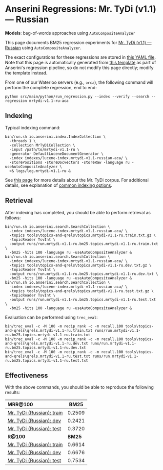 # Anserini Regressions: Mr. TyDi (v1.1) &mdash; Russian

**Models**: bag-of-words approaches using `AutoCompositeAnalyzer`

This page documents BM25 regression experiments for [Mr. TyDi (v1.1) &mdash; Russian](https://github.com/castorini/mr.tydi) using `AutoCompositeAnalyzer`.

The exact configurations for these regressions are stored in [this YAML file](../../src/main/resources/regression/mrtydi-v1.1-ru-aca.yaml).
Note that this page is automatically generated from [this template](../../src/main/resources/docgen/templates/mrtydi-v1.1-ru-aca.template) as part of Anserini's regression pipeline, so do not modify this page directly; modify the template instead.

From one of our Waterloo servers (e.g., `orca`), the following command will perform the complete regression, end to end:

```
python src/main/python/run_regression.py --index --verify --search --regression mrtydi-v1.1-ru-aca
```

## Indexing

Typical indexing command:

```
bin/run.sh io.anserini.index.IndexCollection \
  -threads 1 \
  -collection MrTyDiCollection \
  -input /path/to/mrtydi-v1.1-ru \
  -generator DefaultLuceneDocumentGenerator \
  -index indexes/lucene-index.mrtydi-v1.1-russian-aca/ \
  -storePositions -storeDocvectors -storeRaw -language ru -useAutoCompositeAnalyzer \
  >& logs/log.mrtydi-v1.1-ru &
```

See [this page](https://github.com/castorini/mr.tydi) for more details about the Mr. TyDi corpus.
For additional details, see explanation of [common indexing options](../../docs/common-indexing-options.md).

## Retrieval

After indexing has completed, you should be able to perform retrieval as follows:

```
bin/run.sh io.anserini.search.SearchCollection \
  -index indexes/lucene-index.mrtydi-v1.1-russian-aca/ \
  -topics tools\topics-and-qrels\topics.mrtydi-v1.1-ru.train.txt.gz \
  -topicReader TsvInt \
  -output runs/run.mrtydi-v1.1-ru.bm25.topics.mrtydi-v1.1-ru.train.txt \
  -bm25 -hits 100 -language ru -useAutoCompositeAnalyzer &
bin/run.sh io.anserini.search.SearchCollection \
  -index indexes/lucene-index.mrtydi-v1.1-russian-aca/ \
  -topics tools\topics-and-qrels\topics.mrtydi-v1.1-ru.dev.txt.gz \
  -topicReader TsvInt \
  -output runs/run.mrtydi-v1.1-ru.bm25.topics.mrtydi-v1.1-ru.dev.txt \
  -bm25 -hits 100 -language ru -useAutoCompositeAnalyzer &
bin/run.sh io.anserini.search.SearchCollection \
  -index indexes/lucene-index.mrtydi-v1.1-russian-aca/ \
  -topics tools\topics-and-qrels\topics.mrtydi-v1.1-ru.test.txt.gz \
  -topicReader TsvInt \
  -output runs/run.mrtydi-v1.1-ru.bm25.topics.mrtydi-v1.1-ru.test.txt \
  -bm25 -hits 100 -language ru -useAutoCompositeAnalyzer &
```

Evaluation can be performed using `trec_eval`:

```
bin/trec_eval -c -M 100 -m recip_rank -c -m recall.100 tools\topics-and-qrels\qrels.mrtydi-v1.1-ru.train.txt runs/run.mrtydi-v1.1-ru.bm25.topics.mrtydi-v1.1-ru.train.txt
bin/trec_eval -c -M 100 -m recip_rank -c -m recall.100 tools\topics-and-qrels\qrels.mrtydi-v1.1-ru.dev.txt runs/run.mrtydi-v1.1-ru.bm25.topics.mrtydi-v1.1-ru.dev.txt
bin/trec_eval -c -M 100 -m recip_rank -c -m recall.100 tools\topics-and-qrels\qrels.mrtydi-v1.1-ru.test.txt runs/run.mrtydi-v1.1-ru.bm25.topics.mrtydi-v1.1-ru.test.txt
```

## Effectiveness

With the above commands, you should be able to reproduce the following results:

| **MRR@100**                                                                                                  | **BM25**  |
|:-------------------------------------------------------------------------------------------------------------|-----------|
| [Mr. TyDi (Russian): train](https://github.com/castorini/mr.tydi)                                            | 0.2509    |
| [Mr. TyDi (Russian): dev](https://github.com/castorini/mr.tydi)                                              | 0.2421    |
| [Mr. TyDi (Russian): test](https://github.com/castorini/mr.tydi)                                             | 0.3720    |
| **R@100**                                                                                                    | **BM25**  |
| [Mr. TyDi (Russian): train](https://github.com/castorini/mr.tydi)                                            | 0.6614    |
| [Mr. TyDi (Russian): dev](https://github.com/castorini/mr.tydi)                                              | 0.6676    |
| [Mr. TyDi (Russian): test](https://github.com/castorini/mr.tydi)                                             | 0.7534    |
